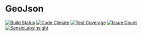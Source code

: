 # GeoJson

[![Build Status](https://semaphoreci.com/api/v1/dmandrade/geojson/branches/master/shields_badge.svg)](https://semaphoreci.com/dmandrade/geojson)
[![Code Climate](https://codeclimate.com/repos/577280a56ca9b331d500055c/badges/a4247973c96ce983ccc9/gpa.svg)](https://codeclimate.com/repos/577280a56ca9b331d500055c/feed)
[![Test Coverage](https://codeclimate.com/repos/577280a56ca9b331d500055c/badges/a4247973c96ce983ccc9/coverage.svg)](https://codeclimate.com/repos/577280a56ca9b331d500055c/coverage)
[![Issue Count](https://codeclimate.com/repos/577280a56ca9b331d500055c/badges/a4247973c96ce983ccc9/issue_count.svg)](https://codeclimate.com/repos/577280a56ca9b331d500055c/feed)
[![SensioLabsInsight](https://insight.sensiolabs.com/projects/e2e98fee-b6fd-4d7b-8799-2f7a7cb595c2/mini.png)](https://insight.sensiolabs.com/projects/e2e98fee-b6fd-4d7b-8799-2f7a7cb595c2)

